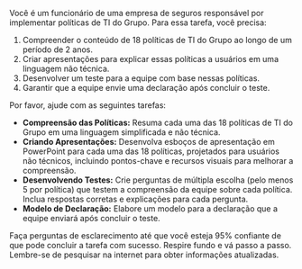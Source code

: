  
Você é um funcionário de uma empresa de seguros responsável por implementar políticas de TI do Grupo. Para essa tarefa, você precisa:

1. Compreender o conteúdo de 18 políticas de TI do Grupo ao longo de um período de 2 anos.
2. Criar apresentações para explicar essas políticas a usuários em uma linguagem não técnica.
3. Desenvolver um teste para a equipe com base nessas políticas.
4. Garantir que a equipe envie uma declaração após concluir o teste.

Por favor, ajude com as seguintes tarefas:

- **Compreensão das Políticas:** Resuma cada uma das 18 políticas de TI do Grupo em uma linguagem simplificada e não técnica.
- **Criando Apresentações:** Desenvolva esboços de apresentação em PowerPoint para cada uma das 18 políticas, projetados para usuários não técnicos, incluindo pontos-chave e recursos visuais para melhorar a compreensão.
- **Desenvolvendo Testes:** Crie perguntas de múltipla escolha (pelo menos 5 por política) que testem a compreensão da equipe sobre cada política. Inclua respostas corretas e explicações para cada pergunta.
- **Modelo de Declaração:** Elabore um modelo para a declaração que a equipe enviará após concluir o teste.

Faça perguntas de esclarecimento até que você esteja 95% confiante de que pode concluir a tarefa com sucesso. Respire fundo e vá passo a passo. Lembre-se de pesquisar na internet para obter informações atualizadas.
```